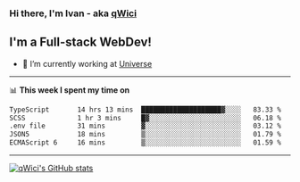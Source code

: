 ### Hi there, I'm Ivan - aka [qWici][website]

## I'm a Full-stack WebDev!
- 🔭 I’m currently working at [Universe][universe]

---

📊 **This week I spent my time on**
<!--START_SECTION:waka-->

```txt
TypeScript       14 hrs 13 mins  ████████████████████▓░░░░   83.33 %
SCSS             1 hr 3 mins     █▓░░░░░░░░░░░░░░░░░░░░░░░   06.18 %
.env file        31 mins         ▓░░░░░░░░░░░░░░░░░░░░░░░░   03.12 %
JSON5            18 mins         ▒░░░░░░░░░░░░░░░░░░░░░░░░   01.79 %
ECMAScript 6     16 mins         ▒░░░░░░░░░░░░░░░░░░░░░░░░   01.59 %
```

<!--END_SECTION:waka-->

---

[![qWici's GitHub stats](https://github-readme-stats.vercel.app/api?username=qWici)](https://github.com/qWici/github-readme-stats)

[website]: https://devkucher.com
[twitter]: https://twitter.com/KucherDev
[linkedin]: https://www.linkedin.com/in/ivankucher
[universe]: https://universeapps.limited

